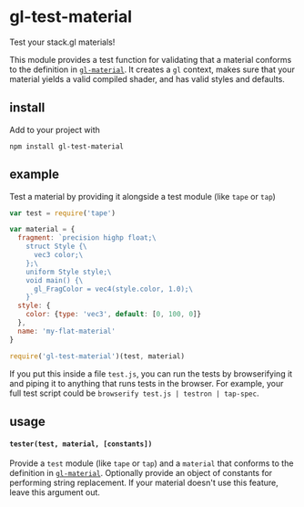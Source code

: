 # gl-test-material

Test your stack.gl materials!

This module provides a test function for validating that a material conforms to the definition in [`gl-material`](https://github.com/freeman-lab/gl-material). It creates a `gl` context, makes sure that your material yields a valid compiled shader, and has valid styles and defaults.

## install

Add to your project with

```
npm install gl-test-material
```

## example

Test a material by providing it alongside a test module (like `tape` or `tap`)

```javascript
var test = require('tape')

var material = {
  fragment: `precision highp float;\ 
    struct Style {\
      vec3 color;\
    };\
    uniform Style style;\
    void main() {\
      gl_FragColor = vec4(style.color, 1.0);\
    }`
  style: {
    color: {type: 'vec3', default: [0, 100, 0]}
  },
  name: 'my-flat-material'
}

require('gl-test-material')(test, material)
```

If you put this inside a file `test.js`, you can run the tests by browserifying it and piping it to anything that runs tests in the browser. For example, your full test script could be `browserify test.js | testron | tap-spec`.

## usage

#### `tester(test, material, [constants])`

Provide a `test` module (like `tape` or `tap`) and a `material` that conforms to the definition in [`gl-material`](https://github.com/freeman-lab/gl-material). Optionally provide an object of constants for performing string replacement. If your material doesn't use this feature, leave this argument out.